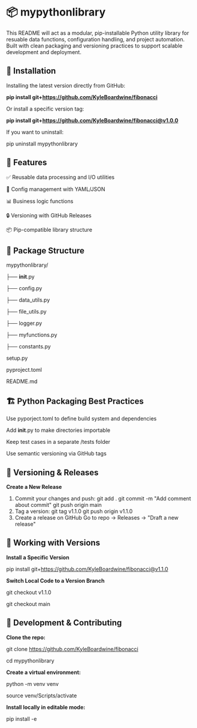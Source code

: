 # 📦 mypythonlibrary
This README will act as a modular, pip-installable Python utility library for resuable data functions, configuration handling, and project automation. Built with clean packaging and versioning practices to support scalable development and deployment.

## 🚀 Installation
Installing the latest version directly from GitHub:

**pip install git+https://github.com/KyleBoardwine/fibonacci**

Or install a specific version tag:

**pip install git+https://github.com/KyleBoardwine/fibonacci@v1.0.0**

If you want to uninstall:

pip uninstall mypythonlibrary

## 🧠 Features
✅ Reusable data processing and I/O utilities

🔧 Config management with YAML/JSON

📊 Business logic functions

🔒 Versioning with GitHub Releases

📦 Pip-compatible library structure

## 📁 Package Structure

mypythonlibrary/

├── __init__.py

├── config.py

├── data_utils.py

├── file_utils.py

├── logger.py

├── myfunctions.py

├── constants.py

setup.py

pyproject.toml

README.md


## 🏗️ Python Packaging Best Practices
Use pyporject.toml to define build system and dependencies

Add __init__.py to make directories importable

Keep test cases in a separate /tests folder

Use semantic versioning via GitHub tags

## 🔖 Versioning & Releases
**Create a New Release**
1. Commit your changes and push:
   git add .
   git commit -m "Add comment about commit"
   git push origin main
2. Tag a version:
   git tag v1.1.0
   git push origin v1.1.0
3. Create a release on GitHub
   Go to repo -> Releases -> "Draft a new release"

## 🔄 Working with Versions

**Install a Specific Version**

pip install git+https://github.com/KyleBoardwine/fibonacci@v1.1.0

**Switch Local Code to a Version Branch**

git checkout v1.1.0

git checkout main

## 🧪 Development & Contributing
**Clone the repo:**

git clone https://github.com/KyleBoardwine/fibonacci

cd mypythonlibrary

**Create a virtual environment:**

python -m venv venv

source venv/Scripts/activate

**Install locally in editable mode:**

pip install -e

